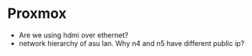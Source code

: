 # Proxmox

- Are we using hdmi over ethernet?
- network hierarchy of asu lan. Why n4 and n5 have different public ip?